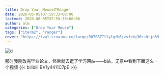 ```yaml
---
title: Drop Your Mouse之Ranger
date: 2020-06-05T07:58:33+08:00
lastmod: 2020-06-05T07:58:33+08:00
author: alm
categories: ["Drop Your Mouse"]
tags: ["iterm2", "ranger"]
cover: "https://tva1.sinaimg.cn/large/007S8ZIlly1gfh6jzvfzhj30rs0ijn39.jpg"
---
```

![d](https://tva1.sinaimg.cn/large/007S8ZIlly1gfh6jzvfzhj30rs0ijn39.jpg)


那时我刚改完毕业论文，然后就去逛了学习网站——b站，无意中看到下面这么一个视频
{{< bilibili BV1y4411C7pE >}}
